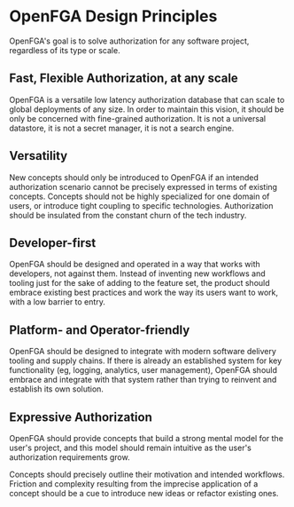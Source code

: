 # OpenFGA Design Principles

OpenFGA's goal is to solve authorization for any software project, regardless of its type or scale.

## Fast, Flexible Authorization, at any scale

OpenFGA is a versatile low latency authorization database that can scale to global deployments of any size. In order to maintain this vision, it should be only be concerned with fine-grained authorization. It is not a universal datastore, it is not a secret manager, it is not a search engine.

## Versatility

New concepts should only be introduced to OpenFGA if an intended authorization scenario cannot be precisely expressed in terms of existing concepts. Concepts should not be highly specialized for one domain of users, or introduce tight coupling to specific technologies. Authorization should be insulated from the constant churn of the tech industry.

## Developer-first

OpenFGA should be designed and operated in a way that works with developers, not against them. Instead of inventing new workflows and tooling just for the sake of adding to the feature set, the product should embrace existing best practices and work the way its users want to work, with a low barrier to entry.

## Platform- and Operator-friendly

OpenFGA should be designed to integrate with modern software delivery tooling and supply chains. If there is already an established system for key functionality (eg, logging, analytics, user management), OpenFGA should embrace and integrate with that system rather than trying to reinvent and establish its own solution.

## Expressive Authorization

OpenFGA should provide concepts that build a strong mental model for the user's project, and this model should remain intuitive as the user's authorization requirements grow.

Concepts should precisely outline their motivation and intended workflows. Friction and complexity resulting from the imprecise application of a concept should be a cue to introduce new ideas or refactor existing ones.
